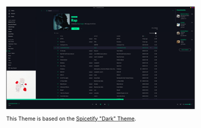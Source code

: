 ![Preview](./preview.png)

This Theme is based on the [Spicetify "Dark" Theme](https://github.com/morpheusthewhite/spicetify-themes/tree/master/Dark).
